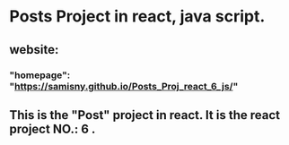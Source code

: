 # Posts Project in react, java script.
## website:
###   "homepage": "https://samisny.github.io/Posts_Proj_react_6_js/"

## This is the  "Post" project in react. It is the react project NO.: 6 .




